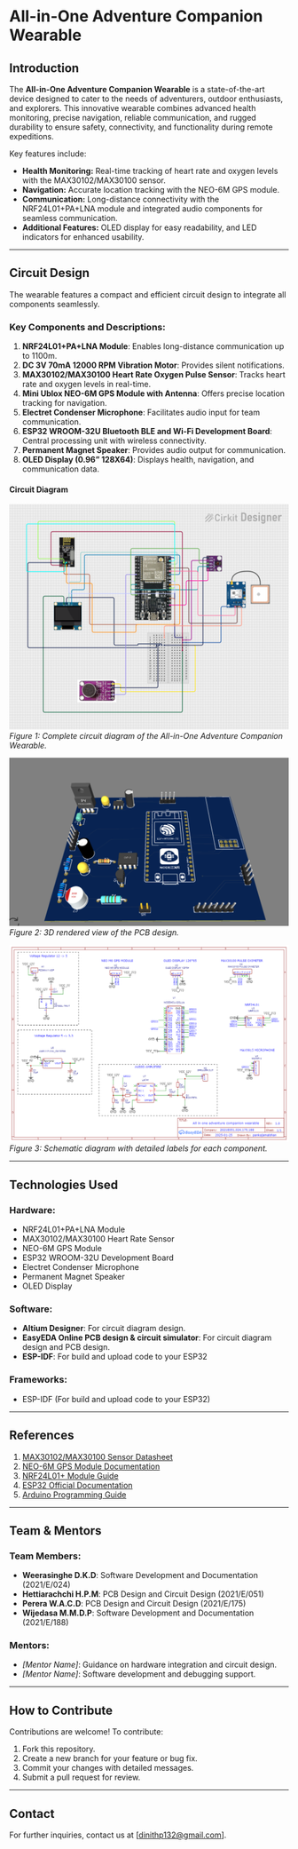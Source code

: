 # All-in-One Adventure Companion Wearable

## Introduction
The **All-in-One Adventure Companion Wearable** is a state-of-the-art device designed to cater to the needs of adventurers, outdoor enthusiasts, and explorers. This innovative wearable combines advanced health monitoring, precise navigation, reliable communication, and rugged durability to ensure safety, connectivity, and functionality during remote expeditions.

Key features include:
- **Health Monitoring:** Real-time tracking of heart rate and oxygen levels with the MAX30102/MAX30100 sensor.
- **Navigation:** Accurate location tracking with the NEO-6M GPS module.
- **Communication:** Long-distance connectivity with the NRF24L01+PA+LNA module and integrated audio components for seamless communication.
- **Additional Features:** OLED display for easy readability, and LED indicators for enhanced usability.


---

## Circuit Design
The wearable features a compact and efficient circuit design to integrate all components seamlessly. 

### Key Components and Descriptions:
1. **NRF24L01+PA+LNA Module**: Enables long-distance communication up to 1100m.
2. **DC 3V 70mA 12000 RPM Vibration Motor**: Provides silent notifications.
3. **MAX30102/MAX30100 Heart Rate Oxygen Pulse Sensor**: Tracks heart rate and oxygen levels in real-time.
4. **Mini Ublox NEO-6M GPS Module with Antenna**: Offers precise location tracking for navigation.
5. **Electret Condenser Microphone**: Facilitates audio input for team communication.
6. **ESP32 WROOM-32U Bluetooth BLE and Wi-Fi Development Board**: Central processing unit with wireless connectivity.
7. **Permanent Magnet Speaker**: Provides audio output for communication.
8. **OLED Display (0.96” 128X64)**: Displays health, navigation, and communication data.

#### Circuit Diagram

![Circuit Diagram](https://github.com/Dinith132/ALL-IN-ONE-ADVENTURE-COMPANION-WEARABLE/blob/87509a178b6350792eec762ce333d4cd9c8d5785/design/Circuit%20image.png)
*Figure 1: Complete circuit diagram of the All-in-One Adventure Companion Wearable.*

![3D View of PCB Design](https://github.com/Dinith132/ALL-IN-ONE-ADVENTURE-COMPANION-WEARABLE/blob/87509a178b6350792eec762ce333d4cd9c8d5785/design/3D%20view.PNG)
*Figure 2: 3D rendered view of the PCB design.*

![Schematic Diagram](https://github.com/Dinith132/ALL-IN-ONE-ADVENTURE-COMPANION-WEARABLE/blob/d84f2aab8f3bdcc224ee544cc9a6a3f7b5ed19e5/design/Schematic%20Diagram.png)
*Figure 3: Schematic diagram with detailed labels for each component.*

---

## Technologies Used

### Hardware:
- NRF24L01+PA+LNA Module
- MAX30102/MAX30100 Heart Rate Sensor
- NEO-6M GPS Module
- ESP32 WROOM-32U Development Board
- Electret Condenser Microphone
- Permanent Magnet Speaker
- OLED Display

### Software:
- **Altium Designer**: For circuit diagram design.
- **EasyEDA Online PCB design & circuit simulator**: For circuit diagram design and PCB design.
- **ESP-IDF**: For build and upload code to your ESP32

### Frameworks:
- ESP-IDF (For build and upload code to your ESP32)

---

## References
1. [MAX30102/MAX30100 Sensor Datasheet](https://www.datasheets.com)
2. [NEO-6M GPS Module Documentation](https://www.u-blox.com)
3. [NRF24L01+ Module Guide](https://www.nordicsemi.com)
4. [ESP32 Official Documentation](https://docs.espressif.com)
5. [Arduino Programming Guide](https://www.arduino.cc)

---

## Team & Mentors

### Team Members:
- **Weerasinghe D.K.D**: Software Development and Documentation (2021/E/024)
- **Hettiarachchi H.P.M**: PCB Design and Circuit Design (2021/E/051)
- **Perera W.A.C.D**: PCB Design and Circuit Design (2021/E/175)
- **Wijedasa M.M.D.P**: Software Development and Documentation (2021/E/188)

### Mentors:
- *[Mentor Name]*: Guidance on hardware integration and circuit design.
- *[Mentor Name]*: Software development and debugging support.

---

## How to Contribute
Contributions are welcome! To contribute:
1. Fork this repository.
2. Create a new branch for your feature or bug fix.
3. Commit your changes with detailed messages.
4. Submit a pull request for review.

---

## Contact
For further inquiries, contact us at [dinithp132@gmail.com].


